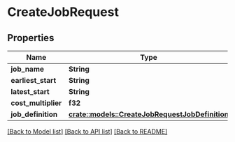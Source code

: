 # CreateJobRequest

## Properties

Name | Type | Description | Notes
------------ | ------------- | ------------- | -------------
**job_name** | **String** |  | 
**earliest_start** | **String** |  | 
**latest_start** | **String** |  | 
**cost_multiplier** | **f32** |  | 
**job_definition** | [**crate::models::CreateJobRequestJobDefinition**](createJob_request_jobDefinition.md) |  | 

[[Back to Model list]](../README.md#documentation-for-models) [[Back to API list]](../README.md#documentation-for-api-endpoints) [[Back to README]](../README.md)


